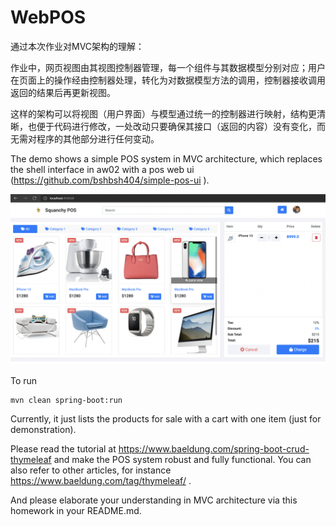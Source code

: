 # WebPOS

通过本次作业对MVC架构的理解：

作业中，网页视图由其视图控制器管理，每一个组件与其数据模型分别对应；用户在页面上的操作经由控制器处理，转化为对数据模型方法的调用，控制器接收调用返回的结果后再更新视图。

这样的架构可以将视图（用户界面）与模型通过统一的控制器进行映射，结构更清晰，也便于代码进行修改，一处改动只要确保其接口（返回的内容）没有变化，而无需对程序的其他部分进行任何变动。

The demo shows a simple POS system in MVC architecture, which replaces the shell interface in aw02 with a pos web ui (https://github.com/bshbsh404/simple-pos-ui
).

![](screenshot.png)

To run

```shell
mvn clean spring-boot:run
```

Currently, it just lists the products for sale with a cart with one item (just for demonstration). 

Please read the tutorial at  https://www.baeldung.com/spring-boot-crud-thymeleaf and make the POS system robust and fully functional. You can also refer to other articles, for instance https://www.baeldung.com/tag/thymeleaf/ .



And please elaborate your understanding in MVC architecture via this homework in your README.md.

